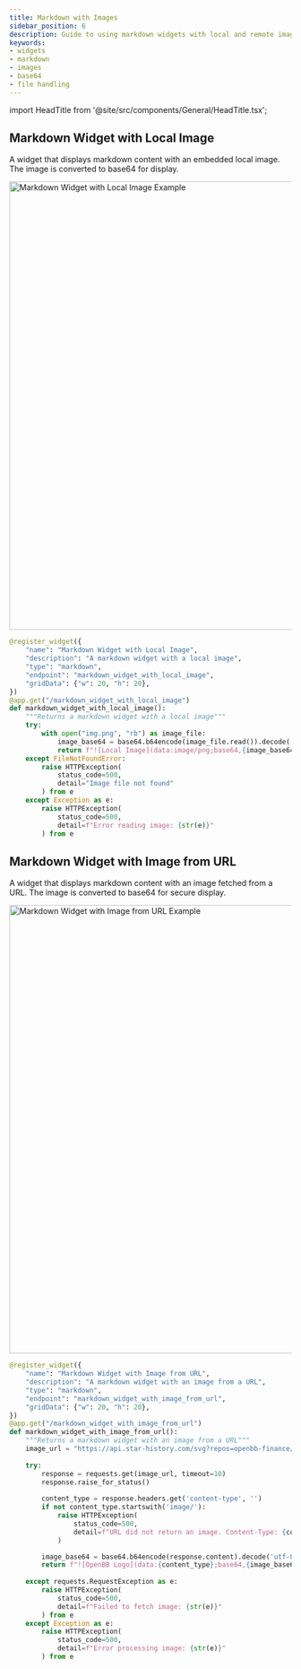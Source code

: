 ```yaml
---
title: Markdown with Images
sidebar_position: 6
description: Guide to using markdown widgets with local and remote images in OpenBB Workspace
keywords:
- widgets
- markdown
- images
- base64
- file handling
---
```


import HeadTitle from '@site/src/components/General/HeadTitle.tsx';

<HeadTitle title="Markdown with Images | OpenBB Workspace Docs" />

## Markdown Widget with Local Image

A widget that displays markdown content with an embedded local image. The image is converted to base64 for display.

<img className="pro-border-gradient" width="800" alt="Markdown Widget with Local Image Example" src="https://openbb-cms.directus.app/assets/f2847732-a01e-4146-8095-5dc389c98c7a.png" />

```python
@register_widget({
    "name": "Markdown Widget with Local Image",
    "description": "A markdown widget with a local image",
    "type": "markdown",
    "endpoint": "markdown_widget_with_local_image",
    "gridData": {"w": 20, "h": 20},
})
@app.get("/markdown_widget_with_local_image")
def markdown_widget_with_local_image():
    """Returns a markdown widget with a local image"""
    try:
        with open("img.png", "rb") as image_file:
            image_base64 = base64.b64encode(image_file.read()).decode('utf-8')
            return f"![Local Image](data:image/png;base64,{image_base64})"
    except FileNotFoundError:
        raise HTTPException(
            status_code=500,
            detail="Image file not found"
        ) from e
    except Exception as e:
        raise HTTPException(
            status_code=500,
            detail=f"Error reading image: {str(e)}"
        ) from e
```

## Markdown Widget with Image from URL

A widget that displays markdown content with an image fetched from a URL. The image is converted to base64 for secure display.

<img className="pro-border-gradient" width="800" alt="Markdown Widget with Image from URL Example" src="https://openbb-cms.directus.app/assets/bf26f507-ec62-45d8-bec2-531fe75624e4.png" />

```python
@register_widget({
    "name": "Markdown Widget with Image from URL",
    "description": "A markdown widget with an image from a URL",
    "type": "markdown",
    "endpoint": "markdown_widget_with_image_from_url",
    "gridData": {"w": 20, "h": 20},
})
@app.get("/markdown_widget_with_image_from_url")
def markdown_widget_with_image_from_url():
    """Returns a markdown widget with an image from a URL"""
    image_url = "https://api.star-history.com/svg?repos=openbb-finance/OpenBB&type=Date&theme=dark"
    
    try:
        response = requests.get(image_url, timeout=10)
        response.raise_for_status()
        
        content_type = response.headers.get('content-type', '')
        if not content_type.startswith('image/'):
            raise HTTPException(
                status_code=500,
                detail=f"URL did not return an image. Content-Type: {content_type}"
            )

        image_base64 = base64.b64encode(response.content).decode('utf-8')
        return f"![OpenBB Logo](data:{content_type};base64,{image_base64})"
        
    except requests.RequestException as e:
        raise HTTPException(
            status_code=500,
            detail=f"Failed to fetch image: {str(e)}"
        ) from e
    except Exception as e:
        raise HTTPException(
            status_code=500,
            detail=f"Error processing image: {str(e)}"
        ) from e
``` 